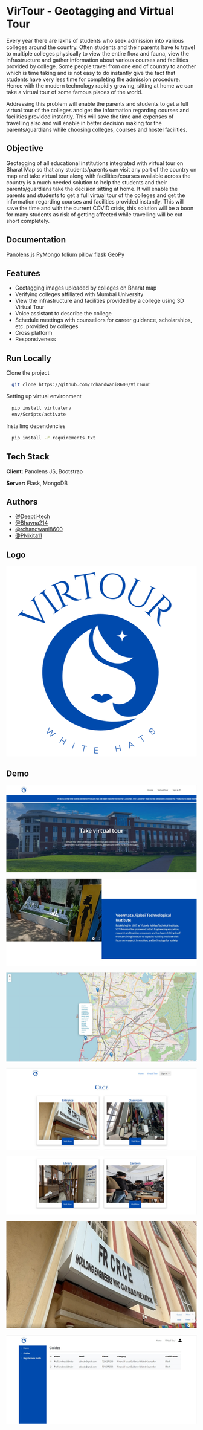 
# VirTour - Geotagging and Virtual Tour

Every year there are lakhs of students who seek admission into various colleges around the country. Often students and their parents have to travel to multiple colleges physically to view the entire flora and fauna, view the infrastructure and gather information about various courses and facilities provided by college. Some people travel from one end of country to another which is time taking and is not easy to do instantly give the fact that students have very less time for completing the admission procedure. Hence with the modern technology rapidly growing, sitting at home we can take a virtual tour of some famous places of the world. 

Addressing this problem will enable the parents and students to get a full virtual tour of the colleges and get the information regarding courses and facilities provided instantly. This will save the time and expenses of travelling also and will enable in better decision making for the parents/guardians while choosing colleges, courses and hostel facilities. 


## Objective

Geotagging of all educational institutions integrated with virtual tour on Bharat Map so that any students/parents can visit any part of the country on map and take virtual tour along with facilities/courses available across the country is a much needed solution to help the students and their parents/guardians take the decision sitting at home. It will enable the parents and students to get a full virtual tour of the colleges and get the information regarding courses and facilities provided instantly. This will save the time and with the current COVID crisis, this solution will be a boon for many students as risk of getting affected while travelling will be cut short completely.
## Documentation

[Panolens.js](https://pchen66.github.io/Panolens/docs/index.html)
[PyMongo](https://pymongo.readthedocs.io/en/stable/)
[folium](https://python-visualization.github.io/folium/)
[pillow](https://pillow.readthedocs.io/en/stable/)
[flask](https://flask.palletsprojects.com/en/2.2.x/)
[GeoPy](https://geopy.readthedocs.io/en/stable/)



## Features

- Geotagging images uploaded by colleges on Bharat map
- Verifying colleges affiliated with Mumbai University
- View the infrastructure and facilities provided by a college using 3D Virtual Tour
- Voice assistant to describe the college
- Schedule meetings with counsellors for career guidance, scholarships, etc. provided by colleges
- Cross platform
- Responsiveness

## Run Locally

Clone the project

```bash
  git clone https://github.com/rchandwani8600/VirTour
```

Setting up virtual environment

```bash
  pip install virtualenv
  env/Scripts/activate
```

Installing dependencies

```bash
  pip install -r requirements.txt
```
    
## Tech Stack

**Client:** Panolens JS, Bootstrap

**Server:** Flask, MongoDB


## Authors

- [@Deepti-tech](https://www.github.com/Deepti-tech)
- [@Bhavna214](https://www.github.com/Bhavna214)
- [@rchandwani8600](https://www.github.com/rchandwani8600)
- [@PNikita11](https://github.com/PNikita11)



## Logo

![Logo](https://raw.githubusercontent.com/rchandwani8600/VirTour/main/static/images/VIR%20TOUR.png)


## Demo

![Screenshots](https://raw.githubusercontent.com/rchandwani8600/VirTour/main/static/screenshots/home.jpeg)

![Screenshots](https://raw.githubusercontent.com/rchandwani8600/VirTour/main/static/screenshots/home2.jpeg)

![Screenshots](https://raw.githubusercontent.com/rchandwani8600/VirTour/main/static/screenshots/map.jpeg)

![Screenshots](https://raw.githubusercontent.com/rchandwani8600/VirTour/main/static/screenshots/virtual_tour.jpeg)

![Screenshots](https://raw.githubusercontent.com/rchandwani8600/VirTour/main/static/screenshots/virtual_tour2.jpeg)

![Screenshots](https://raw.githubusercontent.com/rchandwani8600/VirTour/main/static/screenshots/virtual_tour3.jpeg)

![Screenshots](https://raw.githubusercontent.com/rchandwani8600/VirTour/main/static/screenshots/college_dashboard.jpeg)

